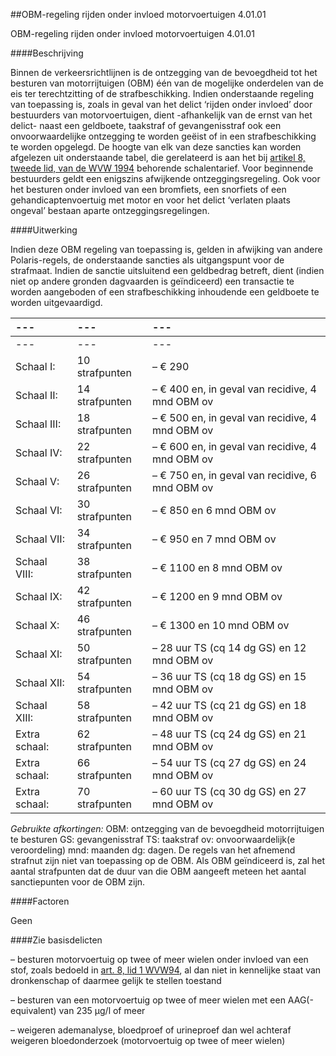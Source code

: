 <meta http-equiv='Content-Type' content='text/html; charset=utf-8' />

##OBM-regeling rijden onder invloed motorvoertuigen 4.01.01

OBM-regeling rijden onder invloed motorvoertuigen 4.01.01   

####Beschrijving

Binnen de verkeersrichtlijnen is de ontzegging van de bevoegdheid tot het besturen van motorrijtuigen (OBM) één van de mogelijke onderdelen van de eis ter terechtzitting of de strafbeschikking. Indien onderstaande regeling van toepassing is, zoals in geval van het delict ‘rijden onder invloed’ door bestuurders van motorvoertuigen, dient -afhankelijk van de ernst van het delict- naast een geldboete, taakstraf of gevangenisstraf ook een onvoorwaardelijke ontzegging te worden geëist of in een strafbeschikking te worden opgelegd. De hoogte van elk van deze sancties kan worden afgelezen uit onderstaande tabel, die gerelateerd is aan het bij [artikel 8, tweede lid, van de WVW 1994](../../../../../../../../wet/wegenverkeerswet/1994/BWBR0006622/README.md) behorende schalentarief. Voor beginnende bestuurders geldt een enigszins afwijkende ontzeggingsregeling. Ook voor het besturen onder invloed van een bromfiets, een snorfiets of een gehandicaptenvoertuig met motor en voor het delict ‘verlaten plaats ongeval’ bestaan aparte ontzeggingsregelingen.    

####Uitwerking

Indien deze OBM regeling van toepassing is, gelden in afwijking van andere Polaris-regels, de onderstaande sancties als uitgangspunt voor de strafmaat. Indien de sanctie uitsluitend een geldbedrag betreft, dient (indien niet op andere gronden dagvaarden is geïndiceerd) een transactie te worden aangeboden of een strafbeschikking inhoudende een geldboete te worden uitgevaardigd.  

| --- | --- | --- |
|:---|:---|:---|
| --- | --- | --- |
| Schaal I:  | 10 strafpunten  | – € 290  |
| Schaal II:  | 14 strafpunten  | – € 400 en, in geval van recidive, 4 mnd OBM ov  |
| Schaal III:  | 18 strafpunten  | – € 500 en, in geval van recidive, 4 mnd OBM ov  |
| Schaal IV:  | 22 strafpunten  | – € 600 en, in geval van recidive, 4 mnd OBM ov  |
| Schaal V:  | 26 strafpunten  | – € 750 en, in geval van recidive, 6 mnd OBM ov  |
| Schaal VI:  | 30 strafpunten  | – € 850 en 6 mnd OBM ov  |
| Schaal VII:  | 34 strafpunten  | – € 950 en 7 mnd OBM ov  |
| Schaal VIII:  | 38 strafpunten  | – € 1100 en 8 mnd OBM ov  |
| Schaal IX:  | 42 strafpunten  | – € 1200 en 9 mnd OBM ov  |
| Schaal X:  | 46 strafpunten  | – € 1300 en 10 mnd OBM ov  |
| Schaal XI:  | 50 strafpunten  | – 28 uur TS (cq 14 dg GS) en 12 mnd OBM ov  |
| Schaal XII:  | 54 strafpunten  | – 36 uur TS (cq 18 dg GS) en 15 mnd OBM ov  |
| Schaal XIII:  | 58 strafpunten  | – 42 uur TS (cq 21 dg GS) en 18 mnd OBM ov  |
| Extra schaal:  | 62 strafpunten  | – 48 uur TS (cq 24 dg GS) en 21 mnd OBM ov  |
| Extra schaal:  | 66 strafpunten  | – 54 uur TS (cq 27 dg GS) en 24 mnd OBM ov  |
| Extra schaal:  | 70 strafpunten  | – 60 uur TS (cq 30 dg GS) en 27 mnd OBM ov  |

*Gebruikte afkortingen:*  OBM: ontzegging van de bevoegdheid motorrijtuigen te besturen GS: gevangenisstraf TS: taakstraf ov: onvoorwaardelijk(e veroordeling) mnd: maanden dg: dagen. De regels van het afnemend strafnut zijn niet van toepassing op de OBM. Als OBM geïndiceerd is, zal het aantal strafpunten dat de duur van die OBM aangeeft meteen het aantal sanctiepunten voor de OBM zijn.    

####Factoren

Geen    

####Zie basisdelicten

– besturen motorvoertuig op twee of meer wielen onder invloed van een stof, zoals bedoeld in [art. 8, lid 1 WVW94](../../../../../../../../wet/wegenverkeerswet/1994/BWBR0006622/README.md), al dan niet in kennelijke staat van dronkenschap of daarmee gelijk te stellen toestand  

– besturen van een motorvoertuig op twee of meer wielen met een AAG(-equivalent) van 235 µg/l of meer  

– weigeren ademanalyse, bloedproef of urineproef dan wel achteraf weigeren bloedonderzoek (motorvoertuig op twee of meer wielen)       
